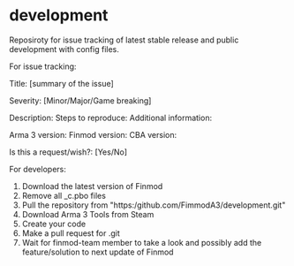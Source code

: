 # development
Reposiroty for issue tracking of latest stable release and public development with config files.


For issue tracking:

Title: [summary of the issue]

Severity: [Minor/Major/Game breaking]

Description:
Steps to reproduce:
Additional information:

Arma 3 version:
Finmod version:
CBA version:

Is this a request/wish?: [Yes/No]

For developers:
1. Download the latest version of Finmod
2. Remove all _c.pbo files
3. Pull the repository from "https:/github.com/FimmodA3/development.git"
4. Download Arma 3 Tools from Steam
5. Create your code
6. Make a pull request for .git
7. Wait for finmod-team member to take a look and possibly add the feature/solution to next update of Finmod
